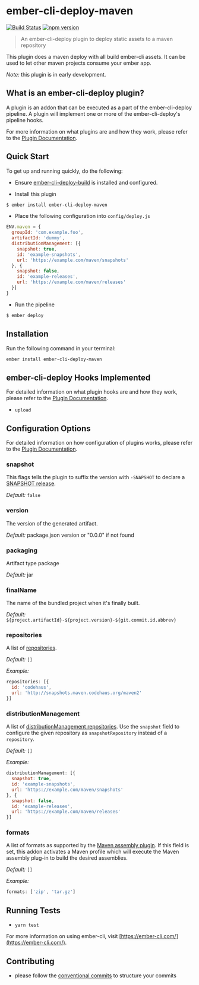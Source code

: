 # ember-cli-deploy-maven

[![Build Status](https://travis-ci.org/makepanic/ember-cli-deploy-maven.svg?branch=master)](https://travis-ci.org/makepanic/ember-cli-deploy-maven)
[![npm version](https://badge.fury.io/js/ember-cli-deploy-maven.svg)](https://www.npmjs.com/package/ember-cli-deploy-maven)

> An ember-cli-deploy plugin to deploy static assets to a maven repository 

This plugin does a maven deploy with all build ember-cli assets. It can be used to let other maven projects consume your ember app.

_Note:_ this plugin is in early development.

## What is an ember-cli-deploy plugin?

A plugin is an addon that can be executed as a part of the ember-cli-deploy pipeline. A plugin will implement one or more of the ember-cli-deploy's pipeline hooks.

For more information on what plugins are and how they work, please refer to the [Plugin Documentation][1].

## Quick Start

To get up and running quickly, do the following:

- Ensure [ember-cli-deploy-build][2] is installed and configured.

- Install this plugin

```bash
$ ember install ember-cli-deploy-maven
```

- Place the following configuration into `config/deploy.js`

```javascript
ENV.maven = {
  groupId: 'com.example.foo',
  artifactId: 'dummy',
  distributionManagement: [{
    snapshot: true,
    id: 'example-snapshots',
    url: 'https://example.com/maven/snapshots'
  }, {
    snapshot: false,
    id: 'example-releases',
    url: 'https://example.com/maven/releases'
  }]
}
```

- Run the pipeline

```bash
$ ember deploy
```

## Installation

Run the following command in your terminal:

```bash
ember install ember-cli-deploy-maven
```

## ember-cli-deploy Hooks Implemented

For detailed information on what plugin hooks are and how they work, please refer to the [Plugin Documentation][1].

- `upload`

## Configuration Options

For detailed information on how configuration of plugins works, please refer to the [Plugin Documentation][1].

### snapshot

This flags tells the plugin to suffix the version with `-SNAPSHOT` to declare a [SNAPSHOT release][3].

*Default:* `false`

### version

The version of the generated artifact.

*Default:* package.json version or "0.0.0" if not found

### packaging

Artifact type package

*Default:* jar

### finalName

The name of the bundled project when it's finally built.

*Default:* `${project.artifactId}-${project.version}-${git.commit.id.abbrev}`

### repositories

A list of [repositories][4].

*Default:* `[]`

*Example:*

```js
repositories: [{
  id: 'codehaus',
  url: 'http://snapshots.maven.codehaus.org/maven2'
}]
```

### distributionManagement

A list of [distributionManagement repositories][5].
Use the `snapshot` field to configure the given repository as `snapshotRepository` instead of a `repository`.

*Default:* `[]`

*Example:*

```js
distributionManagement: [{
  snapshot: true,
  id: 'example-snapshots',
  url: 'https://example.com/maven/snapshots'
}, {
  snapshot: false,
  id: 'example-releases',
  url: 'https://example.com/maven/releases'
}]
```

### formats
A list of formats as supported by the [Maven assembly plugin][6]. If this field is set, this addon activates a Maven profile which will execute the Maven assembly plug-in to build the desired assemblies.

*Default:* `[]`

*Example:*

```js
formats: ['zip', 'tar.gz']
```

## Running Tests

* `yarn test`

For more information on using ember-cli, visit [https://ember-cli.com/](https://ember-cli.com/).

[1]: http://ember-cli-deploy.com/plugins/ "Plugin Documentation"
[2]: https://github.com/ember-cli-deploy/ember-cli-deploy-build "ember-cli-deploy-build"
[3]: https://docs.oracle.com/middleware/1212/core/MAVEN/maven_version.htm#MAVEN401 "The SNAPSHOT Qualifier"
[4]: https://maven.apache.org/pom.html#Repositories "Repositories"
[5]: https://maven.apache.org/pom.html#Distribution_Management "Distribution Management"
[6]: http://maven.apache.org/plugins/maven-assembly-plugin/ "Maven Assembly Plugin"

## Contributing

- please follow the [conventional commits](https://conventionalcommits.org/) to structure your commits
